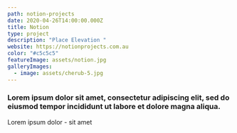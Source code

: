 ```yaml
---
path: notion-projects
date: 2020-04-26T14:00:00.000Z
title: Notion
type: project
description: "Place Elevation "
website: https://notionprojects.com.au
color: "#c5c5c5"
featureImage: assets/notion.jpg
galleryImages:
  - image: assets/cherub-5.jpg
---
```

### Lorem ipsum dolor sit amet, consectetur adipiscing elit, sed do eiusmod tempor incididunt ut labore et dolore magna aliqua. 

Lorem ipsum dolor - sit amet
